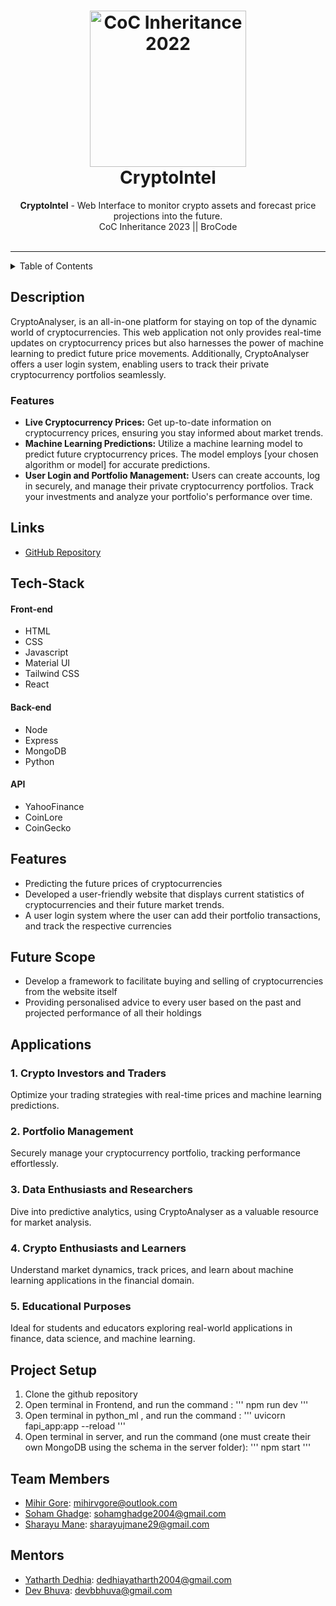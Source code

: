 <h1 align="center">
  <a href="https://github.com/CommunityOfCoders/Inheritance-2023">
    <img src="https://github.com/MihirGore23/CryptoAnalyser/blob/main/assets/proj_logo.jpg" alt="CoC Inheritance 2022" width="250" height="250">
  </a>
  <br>
  CryptoIntel
</h1>

<div align="center">
   <strong>CryptoIntel</strong> - Web Interface to monitor crypto assets and forecast price projections into the future.<br>
  CoC Inheritance 2023 || BroCode <br> <br>
  </a> 
</div>
<hr>

<details>
<summary>Table of Contents</summary>

- [Description](#description)
- [Links](#links)
- [Tech Stack](#tech-stack)
- [Progress](#progress)
- [Future Scope](#future-scope)
- [Applications](#applications)
- [Project Setup](#project-setup)
- [Usage](#usage)
- [Team Members](#team-members)
- [Mentors](#mentors)
- [Screenshots](#screenshots)

</details>

## Description

CryptoAnalyser, is an all-in-one platform for staying on top of the dynamic world of cryptocurrencies. This web application not only provides real-time updates on cryptocurrency prices but also harnesses the power of machine learning to predict future price movements. Additionally, CryptoAnalyser offers a user login system, enabling users to track their private cryptocurrency portfolios seamlessly.

### Features

- **Live Cryptocurrency Prices:** Get up-to-date information on cryptocurrency prices, ensuring you stay informed about market trends.
- **Machine Learning Predictions:** Utilize a machine learning model to predict future cryptocurrency prices. The model employs [your chosen algorithm or model] for accurate predictions.
- **User Login and Portfolio Management:** Users can create accounts, log in securely, and manage their private cryptocurrency portfolios. Track your investments and analyze your portfolio's performance over time.

## Links

- [GitHub Repository](https://github.com/MihirGore23/CryptoAnalyser)


## Tech-Stack


#### Front-end
- HTML
- CSS
- Javascript
- Material UI
- Tailwind CSS
- React

#### Back-end
- Node
- Express
- MongoDB
- Python 

#### API
- YahooFinance
- CoinLore
- CoinGecko


## Features

- Predicting the future prices of cryptocurrencies
-  Developed a user-friendly website that displays current statistics of cryptocurrencies and their future market trends.
- A user login system where the user can add their portfolio transactions, and track the respective currencies

## Future Scope

- Develop a framework to facilitate buying and selling of cryptocurrencies from the website itself
- Providing personalised advice to every user based on the past and projected performance of all their holdings

## Applications


### 1. **Crypto Investors and Traders**

Optimize your trading strategies with real-time prices and machine learning predictions.

### 2. **Portfolio Management**

Securely manage your cryptocurrency portfolio, tracking performance effortlessly.

### 3. **Data Enthusiasts and Researchers**

Dive into predictive analytics, using CryptoAnalyser as a valuable resource for market analysis.

### 4. **Crypto Enthusiasts and Learners**

Understand market dynamics, track prices, and learn about machine learning applications in the financial domain.

### 5. **Educational Purposes**

Ideal for students and educators exploring real-world applications in finance, data science, and machine learning.




## Project Setup
1. Clone the github repository
2. Open terminal in Frontend, and run the command :
   '''
   npm run dev
   '''
4. Open terminal in python_ml , and run the command :
   '''
   uvicorn fapi_app:app --reload
   '''
6. Open terminal in server, and run the command (one must create their own MongoDB using the schema in the server folder):
   '''
   npm start
   '''

## Team Members



- [Mihir Gore](https://github.com/MihirGore23): mihirvgore@outlook.com
- [Soham Ghadge](https://github.com/Soham-Ghadge): sohamghadge2004@gmail.com
- [Sharayu Mane](https://github.com/zincaffectocate): sharayujmane29@gmail.com


## Mentors


- [Yatharth Dedhia](https://github.com/YatharthDedhia): dedhiayatharth2004@gmail.com 
- [Dev Bhuva](https://github.com/DEVelooper29): devbbhuva@gmail.com 




